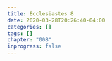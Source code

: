 ```yaml
---
title: Ecclesiastes 8
date: 2020-03-28T20:26:40-04:00
categories: []
tags: []
chapter: "008"
inprogress: false
---
```


